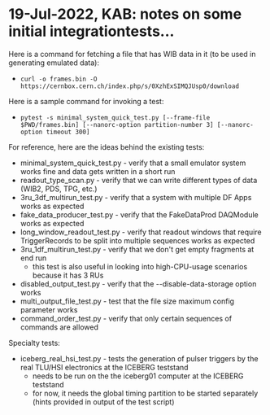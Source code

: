# 19-Jul-2022, KAB: notes on some initial integrationtests...

Here is a command for fetching a file that has WIB data in it (to be used in generating emulated data):

* `curl -o frames.bin -O https://cernbox.cern.ch/index.php/s/0XzhExSIMQJUsp0/download`

Here is a sample command for invoking a test:

* `pytest -s minimal_system_quick_test.py [--frame-file $PWD/frames.bin] [--nanorc-option partition-number 3] [--nanorc-option timeout 300]`

For reference, here are the ideas behind the existing tests:
* minimal_system_quick_test.py - verify that a small emulator system works fine and data gets written in a short run
* readout_type_scan.py - verify that we can write different types of data (WIB2, PDS, TPG, etc.)
* 3ru_3df_multirun_test.py - verify that a system with multiple DF Apps works as expected
* fake_data_producer_test.py - verify that the FakeDataProd DAQModule works as expected
* long_window_readout_test.py - verify that readout windows that require TriggerRecords to be split into multiple sequences works as expected
* 3ru_1df_multirun_test.py - verify that we don't get empty fragments at end run
  * this test is also useful in looking into high-CPU-usage scenarios because it has 3 RUs
* disabled_output_test.py - verify that the --disable-data-storage option works
* multi_output_file_test.py - test that the file size maximum config parameter works
* command_order_test.py - verify that only certain sequences of commands are allowed

Specialty tests:
* iceberg_real_hsi_test.py - tests the generation of pulser triggers by the real TLU/HSI electronics at the ICEBERG teststand
  * needs to be run on the the iceberg01 computer at the ICEBERG teststand
  * for now, it needs the global timing partition to be started separately (hints provided in output of the test script)
